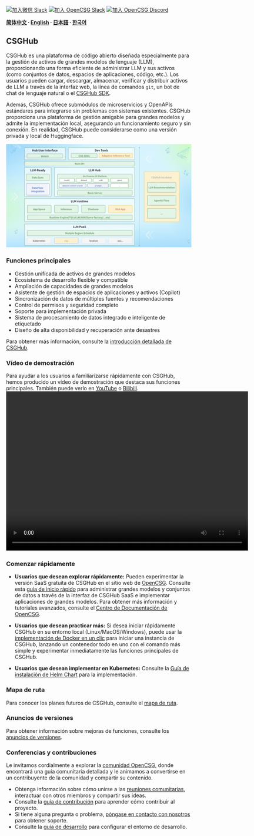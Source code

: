 
[![加入微信 Slack](https://img.shields.io/badge/wechat-join_chat-white.svg?logo=wechat&style=social)](./docs/images/wechat-assistant-new.png)
[![加入 OpenCSG Slack](https://img.shields.io/badge/slack-join_chat-white.svg?logo=slack&style=social)](https://join.slack.com/t/opencsghq/shared_invite/zt-2fmtem7hs-s_RmMeoOIoF1qzslql2q~A)
[![加入 OpenCSG Discord](https://img.shields.io/badge/discord-join_chat-white.svg?logo=discord&style=social)](https://discord.gg/bXnu4C9BkR)

**[简体中文](README_zh.md) ∙ [English](README.md) ∙ [日本語](README_jp.md) ∙ [한국어](README_kr.md)**

## CSGHub

CSGHub es una plataforma de código abierto diseñada especialmente para la gestión de activos de grandes modelos de lenguaje (LLM), proporcionando una forma eficiente de administrar LLM y sus activos (como conjuntos de datos, espacios de aplicaciones, código, etc.). Los usuarios pueden cargar, descargar, almacenar, verificar y distribuir activos de LLM a través de la interfaz web, la línea de comandos `git`, un bot de chat de lenguaje natural o el [CSGHub SDK](https://github.com/OpenCSGs/csghub-sdk).

Además, CSGHub ofrece submódulos de microservicios y OpenAPIs estándares para integrarse sin problemas con sistemas existentes. CSGHub proporciona una plataforma de gestión amigable para grandes modelos y admite la implementación local, asegurando un funcionamiento seguro y sin conexión. En realidad, CSGHub puede considerarse como una versión privada y local de Huggingface.

![CSGHub](./docs/images/csghub_framework.png)

### Funciones principales

- Gestión unificada de activos de grandes modelos
- Ecosistema de desarrollo flexible y compatible
- Ampliación de capacidades de grandes modelos
- Asistente de gestión de espacios de aplicaciones y activos (Copilot)
- Sincronización de datos de múltiples fuentes y recomendaciones
- Control de permisos y seguridad completo
- Soporte para implementación privada
- Sistema de procesamiento de datos integrado e inteligente de etiquetado
- Diseño de alta disponibilidad y recuperación ante desastres

Para obtener más información, consulte la [introducción detallada de CSGHub](./docs/detailed_intro_zh.md).

### Vídeo de demostración

Para ayudar a los usuarios a familiarizarse rápidamente con CSGHub, hemos producido un vídeo de demostración que destaca sus funciones principales. También puede verlo en [YouTube](https://www.youtube.com/watch?v=6LwGQ07qBxU) o [Bilibili](https://www.bilibili.com/video/BV1ynmxY3EXz/).
<video width="658" height="432" src="https://github.com/user-attachments/assets/04f9fa17-9294-44c1-8c4a-4d7b9a5c66fa"></video>

### Comenzar rápidamente

- **Usuarios que desean explorar rápidamente:** Pueden experimentar la versión SaaS gratuita de CSGHub en el sitio web de [OpenCSG](https://opencsg.com). Consulte esta [guía de inicio rápido](./docs/csghub_saas_zh.md) para administrar grandes modelos y conjuntos de datos a través de la interfaz de CSGHub SaaS e implementar aplicaciones de grandes modelos.
Para obtener más información y tutoriales avanzados, consulte el [Centro de Documentación de OpenCSG](https://opencsg.com/docs/intro).

- **Usuarios que desean practicar más:** Si desea iniciar rápidamente CSGHub en su entorno local (Linux/MacOS/Windows), puede usar la [implementación de Docker en un clic](https://github.com/OpenCSGs/csghub-installer/blob/main/docs/zh/README_docker_cn.md) para iniciar una instancia de CSGHub, lanzando un contenedor todo en uno con el comando más simple y experimentar inmediatamente las funciones principales de CSGHub.

- **Usuarios que desean implementar en Kubernetes:** Consulte la [Guía de instalación de Helm Chart](https://github.com/OpenCSGs/csghub-installer/blob/main/docs/zh/README_helm_cn.md) para la implementación.

### Mapa de ruta

Para conocer los planes futuros de CSGHub, consulte el [mapa de ruta](./docs/roadmap.md).

### Anuncios de versiones

Para obtener información sobre mejoras de funciones, consulte los [anuncios de versiones](./docs/release_notes_zh.md).

### Conferencias y contribuciones

Le invitamos cordialmente a explorar la [comunidad OpenCSG](https://github.com/OpenCSGs/community), donde encontrará una guía comunitaria detallada y le animamos a convertirse en un contribuyente de la comunidad y compartir su contenido.

- Obtenga información sobre cómo unirse a las [reuniones comunitarias](https://github.com/OpenCSGs/community?tab=readme-ov-file#community-meeting), interactuar con otros miembros y compartir sus ideas.
- Consulte la [guía de contribución](https://github.com/OpenCSGs/community/blob/main/guidelines/CONTRIBUTING_zh.md) para aprender cómo contribuir al proyecto.
- Si tiene alguna pregunta o problema, [póngase en contacto con nosotros](https://github.com/OpenCSGs/community?tab=readme-ov-file#questions-and-issues) para obtener soporte.
- Consulte la [guía de desarrollo](./docs/setup.md) para configurar el entorno de desarrollo.